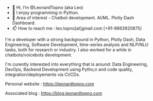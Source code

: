- 👋 Hi, I’m @LeonardTopno (aka Leo)
- 👀 I enjoy programming in Python.
- 🌱  Area of interest - Chatbot development. AI/ML. Plotly Dash Dashboard.
- 📫 How to reach me : leo.topno[at]gmail.com [+91-9663920875]


I'm a developer with a strong background in Python, Plotly Dash, Data Engineering, Software Development, time-series analysis and NLP/NLU tasks, both for research or industry. I also worked for a while in chatbots/voicebots development.

I'm curently interested into everything that is around: Data Engineering, DevOps, Backend Development using Pytho,n and code quality, integration/deployements via CI/CDs.


Personal website : https://leonardtopno.com

Associated blog : https://blog.leonardtopno.com


<!---
LeonardTopno/LeonardTopno is a ✨ special ✨ repository because its `README.md` (this file) appears on your GitHub profile.
You can click the Preview link to take a look at your changes.
--->
